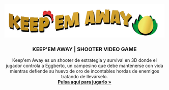 <a id="readme-top"></a>
<!-- PROJECT LOGO -->
<div align="center">
  <a href="https://parapio.itch.io/keepem-away">
    <img src="Keepem_away.png" alt="Logo" width="550">
  </a>

  <h3 align="center">KEEP'EM AWAY | SHOOTER VIDEO GAME</h3>

  <p align="center">
   Keep'em Away es un shooter de estrategia y survival en 3D donde el jugador controla a Eggberto, un campesino que debe mantenerse con vida mientras defiende su huevo de oro de
incontables hordas de enemigos tratando de llevárselo.<br>
    <a href="https://parapio.itch.io/keepem-away"><strong>Pulsa aquí para jugarlo »</strong></a>
    <br />
  </p>
</div>
